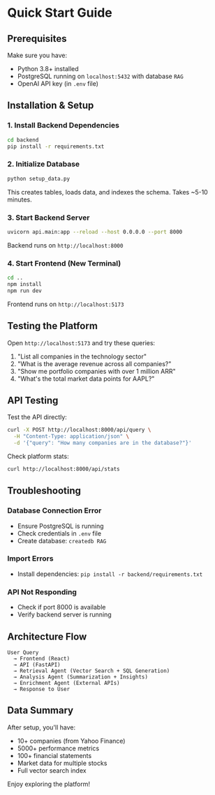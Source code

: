 # Quick Start Guide

## Prerequisites

Make sure you have:
- Python 3.8+ installed
- PostgreSQL running on `localhost:5432` with database `RAG`
- OpenAI API key (in `.env` file)

## Installation & Setup

### 1. Install Backend Dependencies

```bash
cd backend
pip install -r requirements.txt
```

### 2. Initialize Database

```bash
python setup_data.py
```

This creates tables, loads data, and indexes the schema. Takes ~5-10 minutes.

### 3. Start Backend Server

```bash
uvicorn api.main:app --reload --host 0.0.0.0 --port 8000
```

Backend runs on `http://localhost:8000`

### 4. Start Frontend (New Terminal)

```bash
cd ..
npm install
npm run dev
```

Frontend runs on `http://localhost:5173`

## Testing the Platform

Open `http://localhost:5173` and try these queries:

1. "List all companies in the technology sector"
2. "What is the average revenue across all companies?"
3. "Show me portfolio companies with over 1 million ARR"
4. "What's the total market data points for AAPL?"

## API Testing

Test the API directly:

```bash
curl -X POST http://localhost:8000/api/query \
  -H "Content-Type: application/json" \
  -d '{"query": "How many companies are in the database?"}'
```

Check platform stats:

```bash
curl http://localhost:8000/api/stats
```

## Troubleshooting

### Database Connection Error
- Ensure PostgreSQL is running
- Check credentials in `.env` file
- Create database: `createdb RAG`

### Import Errors
- Install dependencies: `pip install -r backend/requirements.txt`

### API Not Responding
- Check if port 8000 is available
- Verify backend server is running

## Architecture Flow

```
User Query
  → Frontend (React)
  → API (FastAPI)
  → Retrieval Agent (Vector Search + SQL Generation)
  → Analysis Agent (Summarization + Insights)
  → Enrichment Agent (External APIs)
  → Response to User
```

## Data Summary

After setup, you'll have:
- 10+ companies (from Yahoo Finance)
- 5000+ performance metrics
- 100+ financial statements
- Market data for multiple stocks
- Full vector search index

Enjoy exploring the platform!
